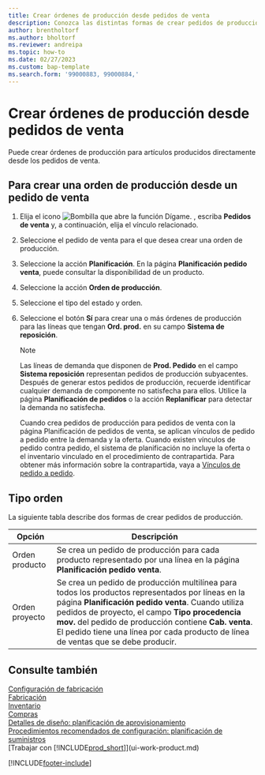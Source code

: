 ```yaml
---
title: Crear órdenes de producción desde pedidos de venta
description: Conozca las distintas formas de crear pedidos de producción para productos producidos directamente a partir de pedidos de venta.
author: brentholtorf
ms.author: bholtorf
ms.reviewer: andreipa
ms.topic: how-to
ms.date: 02/27/2023
ms.custom: bap-template
ms.search.form: '99000883, 99000884,'
---
```

# Crear órdenes de producción desde pedidos de venta

Puede crear órdenes de producción para artículos producidos directamente desde los pedidos de venta.  

## Para crear una orden de producción desde un pedido de venta  

1. Elija el icono ![Bombilla que abre la función Dígame.](media/ui-search/search_small.png "Dígame qué desea hacer") , escriba **Pedidos de venta** y, a continuación, elija el vínculo relacionado.  
2. Seleccione el pedido de venta para el que desea crear una orden de producción.  
3. Seleccione la acción **Planificación**. En la página **Planificación pedido venta**, puede consultar la disponibilidad de un producto.  
4. Seleccione la acción **Orden de producción**.  
5. Seleccione el tipo del estado y orden.  
6. Seleccione el botón **Sí** para crear una o más órdenes de producción para las líneas que tengan **Ord. prod.** en su campo **Sistema de reposición**.

    > [!NOTE]  
    > Las líneas de demanda que disponen de **Prod. Pedido** en el campo **Sistema reposición** representan pedidos de producción subyacentes. Después de generar estos pedidos de producción, recuerde identificar cualquier demanda de componente no satisfecha para ellos. Utilice la página **Planificación de pedidos** o la acción **Replanificar** para detectar la demanda no satisfecha.
    >
    > Cuando crea pedidos de producción para pedidos de venta con la página Planificación de pedidos de venta, se aplican vínculos de pedido a pedido entre la demanda y la oferta. Cuando existen vínculos de pedido contra pedido, el sistema de planificación no incluye la oferta o el inventario vinculado en el procedimiento de contrapartida. Para obtener más información sobre la contrapartida, vaya a [Vínculos de pedido a pedido](design-details-central-concepts-of-the-planning-system.md#order-to-order-links).

## Tipo orden  

La siguiente tabla describe dos formas de crear pedidos de producción.

|Opción|Descripción|
|------|-----------|
|Orden producto|Se crea un pedido de producción para cada producto representado por una línea en la página **Planificación pedido venta**.|
|Orden proyecto|Se crea un pedido de producción multilínea para todos los productos representados por líneas en la página **Planificación pedido venta**. Cuando utiliza pedidos de proyecto, el campo **Tipo procedencia mov.** del pedido de producción contiene **Cab. venta**. El pedido tiene una línea por cada producto de línea de ventas que se debe producir.|

## Consulte también  

[Configuración de fabricación](production-configure-production-processes.md)  
[Fabricación](production-manage-manufacturing.md)  
[Inventario](inventory-manage-inventory.md)  
[Compras](purchasing-manage-purchasing.md)  
[Detalles de diseño: planificación de aprovisionamiento](design-details-supply-planning.md)  
[Procedimientos recomendados de configuración: planificación de suministros](setup-best-practices-supply-planning.md)  
[Trabajar con [!INCLUDE[prod_short](includes/prod_short.md)]](ui-work-product.md)


[!INCLUDE[footer-include](includes/footer-banner.md)]
